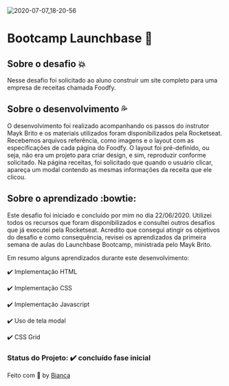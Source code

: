 
 ![2020-07-07_18-20-56](https://user-images.githubusercontent.com/66280875/86844577-a4b59f80-c07e-11ea-986c-7351c173aff8.png)


# Bootcamp Launchbase :rocket:

## Sobre o desafio :boom:
  Nesse desafio foi solicitado ao aluno construir um site completo para uma empresa de receitas chamada Foodfy.
  
## Sobre o desenvolvimento :sweat_drops:
  O desenvolvimento foi realizado acompanhando os passos do instrutor Mayk Brito e os materiais utilizados foram disponibilizados pela Rocketseat. Recebemos arquivos referência,   como imagens e o layout com as especificações de cada página do Foodfy.
  O layout foi pré-definido, ou seja, não era um projeto para criar design, e sim, reproduzir conforme solicitado.
  Na página receitas, foi solicitado que quando o usuário clicar, apareça um modal contendo as mesmas informações da receita que ele clicou.
    
## Sobre o aprendizado :bowtie:
 Este desafio foi iniciado e concluído por mim no dia 22/06/2020.
 Utilizei todos os recursos que foram disponibilizados e consultei outros desafios que já executei pela Rocketseat.
 Acredito que consegui atingir os objetivos do desafio e como consequência, revisei os aprendizados da primeira semana de aulas do Launchbase Bootcamp, ministrada pelo Mayk      Brito.

Em resumo alguns aprendizados durante este desenvolvimento:
  
:heavy_check_mark: Implementação HTML

:heavy_check_mark: Implementação CSS

:heavy_check_mark: Implementação Javascript

:heavy_check_mark: Uso de tela modal

:heavy_check_mark: CSS Grid

 
### Status do Projeto: :heavy_check_mark: concluído fase inicial



Feito com :purple_heart: by [Bianca](https://linkedin/in/biancaromaniv) 
